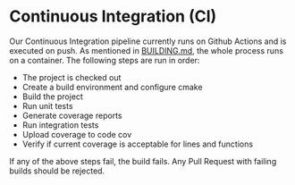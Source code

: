 # Continuous Integration (CI)

Our Continuous Integration pipeline currently runs on Github Actions and is executed on push. As mentioned in [BUILDING.md](BUILDING.md), the whole process runs on a container. The following steps are run in order:

* The project is checked out
* Create a build environment and configure cmake
* Build the project
* Run unit tests
* Generate coverage reports
* Run integration tests
* Upload coverage to code cov
* Verify if current coverage is acceptable for lines and functions
  
If any of the above steps fail, the build fails. Any Pull Request with failing builds should be rejected.
